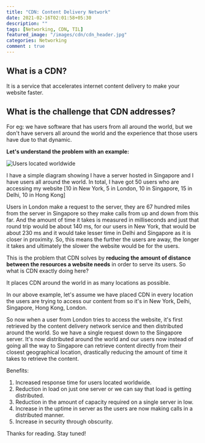 ```yaml
---
title: "CDN: Content Delivery Network"
date: 2021-02-16T02:01:58+05:30
description: ""
tags: [Networking, CDN, TIL]
featured_image: "/images/cdn/cdn_header.jpg"
categories: Networking
comment : true
---
```


## What is a CDN?
It is a service that accelerates internet content delivery to make your website faster.  

## What is the challenge that CDN addresses?
For eg: we have software that has users from all around the world, but we don't have servers all around the world and the experience that those users have due to that dynamic.

__Let's understand the problem with an example:__

![Users located worldwide](/images/cdn/cdn.jpg)

I have a simple diagram showing I have a server hosted in Singapore and I have users all around the world. In total, I have got 50 users who are accessing my website [10 in New York, 5 in London, 10 in Singapore, 15 in Delhi, 10 in Hong Kong] 

Users in London make a request to the server, they are 67 hundred miles from the server in Singapore so they make calls from up and down from this far. And the amount of time it takes is measured in milliseconds and just that round trip would be about 140 ms, for our users in New York, that would be about 230 ms and it would take lesser time in Delhi and Singapore as it is closer in proximity. So, this means the further the users are away, the longer it takes and ultimately the slower the website would be for the users.

This is the problem that CDN solves by __reducing the amount of distance between the resources a website needs__ in order to serve its users. So what is CDN exactly doing here?

It places CDN around the world in as many locations as possible. 

In our above example, let's assume we have placed CDN in every location the users are trying to access our content from so it's in New York, Delhi, Singapore, Hong Kong, London.

So now when a user from London tries to access the website, it's first retrieved by the content delivery network service and then distributed around the world. So we have a single request down to the Singapore server. It's now distributed around the world and our users now instead of going all the way to Singapore can retrieve content directly from their closest geographical location, drastically reducing the amount of time it takes to retrieve the content.

Benefits:
1. Increased response time for users located worldwide.
2. Reduction in load on just one server or we can say that load is getting distributed.
3. Reduction in the amount of capacity required on a single server in low.
4. Increase in the uptime in server as the users are now making calls in a distributed manner.
5. Increase in security through obscurity.

Thanks for reading. Stay tuned!